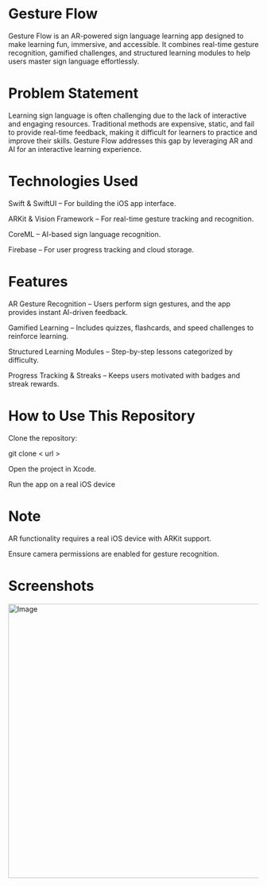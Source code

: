 # Gesture Flow
Gesture Flow is an AR-powered sign language learning app designed to make learning fun, immersive, and accessible. It combines real-time gesture recognition, gamified challenges, and structured learning modules to help users master sign language effortlessly.

# Problem Statement
Learning sign language is often challenging due to the lack of interactive and engaging resources. Traditional methods are expensive, static, and fail to provide real-time feedback, making it difficult for learners to practice and improve their skills. Gesture Flow addresses this gap by leveraging AR and AI for an interactive learning experience.

# Technologies Used

Swift & SwiftUI – For building the iOS app interface.

ARKit & Vision Framework – For real-time gesture tracking and recognition.

CoreML – AI-based sign language recognition.

Firebase – For user progress tracking and cloud storage.

# Features

AR Gesture Recognition – Users perform sign gestures, and the app provides instant AI-driven feedback.

Gamified Learning – Includes quizzes, flashcards, and speed challenges to reinforce learning.

Structured Learning Modules – Step-by-step lessons categorized by difficulty.

Progress Tracking & Streaks – Keeps users motivated with badges and streak rewards.

# How to Use This Repository

Clone the repository:

git clone < url >

Open the project in Xcode.

Run the app on a real iOS device

# Note

AR functionality requires a real iOS device with ARKit support.

Ensure camera permissions are enabled for gesture recognition.


# Screenshots 
<img width="552" alt="Image" src="https://github.com/user-attachments/assets/11083bb0-e48a-4282-b4e3-8f07c94c4ddd" />
